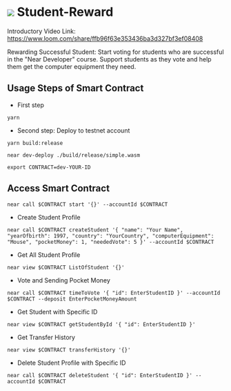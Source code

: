 # ![](https://user-images.githubusercontent.com/63979453/165187423-a071dc28-8577-4eaa-907a-6e61d7284cdb.png)                                             Student-Reward

Introductory Video Link: https://www.loom.com/share/ffb96f63e353436ba3d327bf3ef08408

Rewarding Successful Student: Start voting for students who are successful in the "Near Developer" course. Support students as they vote and help them get the computer equipment they need.

## Usage Steps of Smart Contract

- First step
```
yarn
```
- Second step: Deploy to testnet account
```
yarn build:release

near dev-deploy ./build/release/simple.wasm

export CONTRACT=dev-YOUR-ID
```

## Access Smart Contract

```
near call $CONTRACT start '{}' --accountId $CONTRACT
```
- Create Student Profile
```
near call $CONTRACT createStudent '{ "name": "Your Name", "yearOfbirth": 1997, "country": "YourCountry", "computerEquipment": "Mouse", "pocketMoney": 1, "neededVote": 5 }' --accountId $CONTRACT
```
- Get All Student Profile
```
near view $CONTRACT ListOfStudent '{}'
```
- Vote and Sending Pocket Money
```
near call $CONTRACT timeToVote '{ "id": EnterStudentID }' --accountId $CONTRACT --deposit EnterPocketMoneyAmount
```
- Get Student with Specific ID
```
near view $CONTRACT getStudentById '{ "id": EnterStudentID }'
```
- Get Transfer History
```
near view $CONTRACT transferHistory '{}'
```
- Delete Student Profile with Specific ID
```
near call $CONTRACT deleteStudent '{ "id": EnterStudentID }' --accountId $CONTRACT
```
